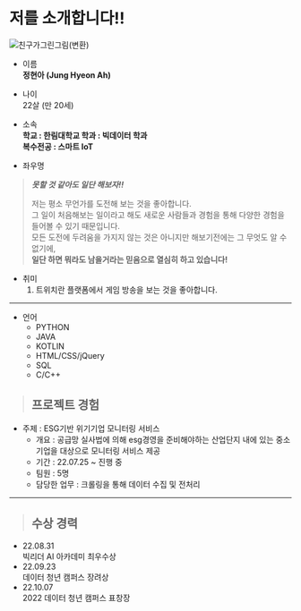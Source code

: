 # 저를 소개합니다!!
![친구가그린그림(변환)](https://user-images.githubusercontent.com/83272007/198274581-738e1734-d3c0-4821-ae77-313c45061e4b.png)

- 이름   
  **정현아 (Jung Hyeon Ah)**

- 나이   
  22살 (만 20세)   
  
- 소속   
  **학교 : 한림대학교
  학과 : 빅데이터 학과   
  복수전공 : 스마트 IoT**   
  
- 좌우명   
> **_못할 것 같아도 일단 해보자!!_**   
> 
>    저는 평소 무언가를 도전해 보는 것을 좋아합니다.   
>    그 일이 처음해보는 일이라고 해도 새로운 사람들과 경험을 통해 다양한 경험을 들어볼 수 있기 때문입니다.   
>    모든 도전에 두려움을 가지지 않는 것은 아니지만 해보기전에는 그 무엇도 알 수 없기에,   
>    **일단 하면 뭐라도 남을거라는 믿음으로 열심히 하고 있습니다!**   

- 취미   
  1. 트위치란 플랫폼에서 게임 방송을 보는 것을 좋아합니다.

---
   
- 언어   
  - PYTHON
  - JAVA
  - KOTLIN
  - HTML/CSS/jQuery
  - SQL
  - C/C++   

> ## 프로젝트 경험   
- 주제 : ESG기반 위기기업 모니터링 서비스   
  - 개요 : 공급망 실사법에 의해 esg경영을 준비해야하는 산업단지 내에 있는 중소기업을 대상으로 모니터링 서비스 제공   
  - 기간 : 22.07.25 ~ 진행 중   
  - 팀원 : 5명   
  - 담당한 업무 : 크롤링을 통해 데이터 수집 및 전처리   

---

> ## 수상 경력   
 - 22.08.31   
  빅리더 AI 아카데미 최우수상      
 - 22.09.23   
  데이터 청년 캠퍼스 장려상   
 - 22.10.07   
  2022 데이터 청년 캠퍼스 표창장   
